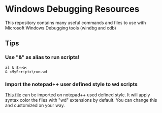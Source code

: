 # Windows Debugging Resources

This repository contains many useful commands and files to use with Microsoft Windows Debugging tools (windbg and cdb)

## Tips

### Use "&" as alias to run scripts!


```shell
al & $>>a<
& <MyScript>\run.wd 
```

### Import the notepad++ user defined style to wd scripts

[This file](extras/notepadpp_wd.udl.xml) can be imported on notepad++ used defined style.
It will apply syntax color the files with "wd" extensions by default. You can change this and customized on your way.